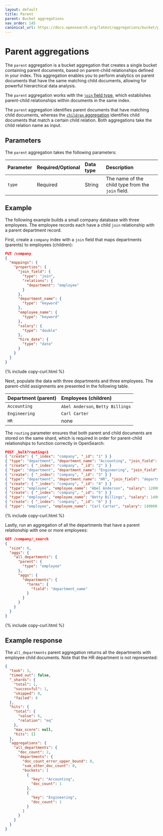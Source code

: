```yaml
---
layout: default
title: Parent
parent: Bucket aggregations
nav_order: 145
canonical_url: https://docs.opensearch.org/latest/aggregations/bucket/parent/
---
```


# Parent aggregations

The `parent` aggregation is a bucket aggregation that creates a single bucket containing parent documents, based on parent-child relationships defined in your index. This aggregation enables you to perform analytics on parent documents that have the same matching child documents, allowing for powerful hierarchical data analysis.

The `parent` aggregation works with the [`join` field type]({{site.url}}{{site.baseurl}}/field-types/supported-field-types/join/), which establishes parent-child relationships within documents in the same index.

The `parent` aggregation identifies parent documents that have matching child documents, whereas the [`children` aggregation]({{site.url}}{{site.baseurl}}/aggregations/bucket/children/) identifies child documents that match a certain child relation. Both aggregations take the child relation name as input.


## Parameters

The `parent` aggregation takes the following parameters:

| Parameter             | Required/Optional | Data type       | Description |
| :--                   | :--               |  :--            | :--         |
| `type`                | Required          | String          | The name of the child type from the `join` field. |

## Example

The following example builds a small company database with three employees. The employee records each have a child `join` relationship with a parent department record.

First, create a `company` index with a `join` field that maps departments (parents) to employees (children):

```json
PUT /company
{
  "mappings": {
    "properties": {
      "join_field": {
        "type": "join",
        "relations": {
          "department": "employee"
        }
      },
      "department_name": {
        "type": "keyword"
      },
      "employee_name": {
        "type": "keyword"
      },
      "salary": {
        "type": "double"
      },
      "hire_date": {
        "type": "date"
      }
    }
  }
}
```
{% include copy-curl.html %}

Next, populate the data with three departments and three employees. The parent-child assignments are presented in the following table.

| Department (parent) | Employees (children) |
| :-- | :-- |
| `Accounting` | `Abel Anderson`, `Betty Billings` |
| `Engineering` | `Carl Carter` |
| `HR` | none |

The `routing` parameter ensures that both parent and child documents are stored on the same shard, which is required in order for parent-child relationships to function correctly in OpenSearch:

```json
POST _bulk?routing=1
{ "create": { "_index": "company", "_id": "1" } }
{ "type": "department", "department_name": "Accounting", "join_field": "department" }
{ "create": { "_index": "company", "_id": "2" } }
{ "type": "department", "department_name": "Engineering", "join_field": "department" }
{ "create": { "_index": "company", "_id": "3" } }
{ "type": "department", "department_name": "HR", "join_field": "department" }
{ "create": { "_index": "company", "_id": "4" } }
{ "type": "employee", "employee_name": "Abel Anderson", "salary": 120000, "hire_date": "2024-04-04", "join_field": { "name": "employee",  "parent": "1" } }
{ "create": { "_index": "company", "_id": "5" } }
{ "type": "employee", "employee_name": "Betty Billings", "salary": 140000, "hire_date": "2023-05-05", "join_field": { "name": "employee",  "parent": "1" } }
{ "create": { "_index": "company", "_id": "6" } }
{ "type": "employee", "employee_name": "Carl Carter", "salary": 140000, "hire_date": "2020-06-06",  "join_field": { "name": "employee",  "parent": "2" } }
```
{% include copy-curl.html %}

Lastly, run an aggregation of all the departments that have a parent relationship with one or more employees:

```json
GET /company/_search
{
  "size": 0,
  "aggs": {
    "all_departments": {
      "parent": {
        "type": "employee"
      },
      "aggs": {
        "departments": {
          "terms": {
            "field": "department_name"
          }
        }
      }
    }
  }
}
```
{% include copy-curl.html %}

## Example response

The `all_departments` parent aggregation returns all the departments with employee child documents. Note that the HR department is not represented:

```json
{
  "took": 3,
  "timed_out": false,
  "_shards": {
    "total": 1,
    "successful": 1,
    "skipped": 0,
    "failed": 0
  },
  "hits": {
    "total": {
      "value": 6,
      "relation": "eq"
    },
    "max_score": null,
    "hits": []
  },
  "aggregations": {
    "all_departments": {
      "doc_count": 2,
      "departments": {
        "doc_count_error_upper_bound": 0,
        "sum_other_doc_count": 0,
        "buckets": [
          {
            "key": "Accounting",
            "doc_count": 1
          },
          {
            "key": "Engineering",
            "doc_count": 1
          }
        ]
      }
    }
  }
}
```